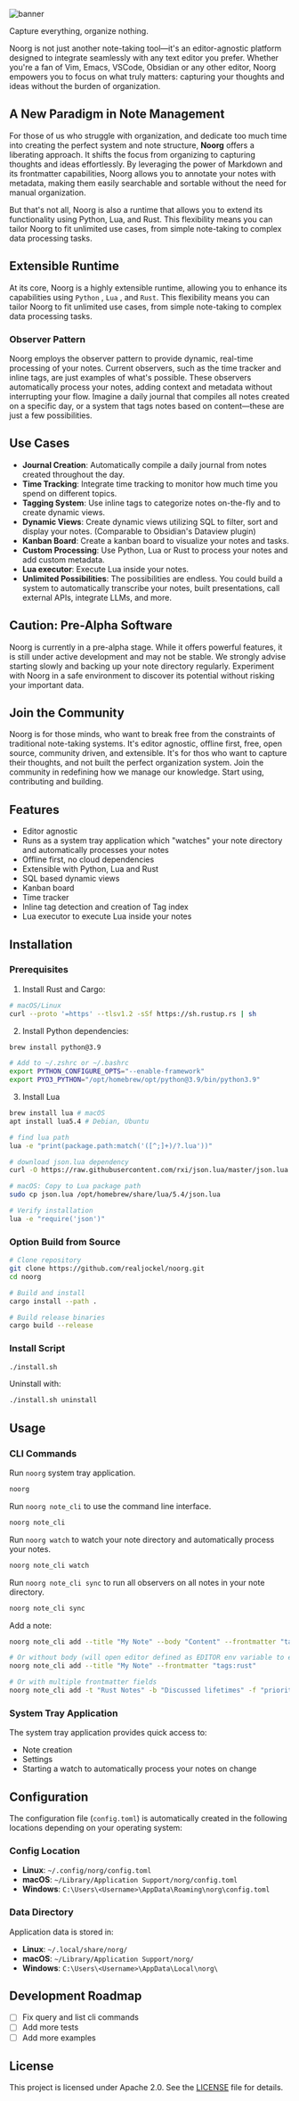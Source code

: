 ![banner](resources/banner.png)

Capture everything, organize nothing.

Noorg is not just another note-taking tool—it's an editor-agnostic platform designed to integrate seamlessly with any text editor you prefer. Whether you're a fan of Vim, Emacs, VSCode, Obsidian or any other editor, Noorg empowers you to focus on what truly matters: capturing your thoughts and ideas without the burden of organization.

## A New Paradigm in Note Management

For those of us who struggle with organization, and dedicate too much time into creating the perfect system and note structure, **Noorg** offers a liberating approach. It shifts the focus from organizing to capturing thoughts and ideas effortlessly. By leveraging the power of Markdown and its frontmatter capabilities, Noorg allows you to annotate your notes with metadata, making them easily searchable and sortable without the need for manual organization.

But that's not all, Noorg is also a runtime that allows you to extend its functionality using Python, Lua, and Rust. This flexibility means you can tailor Noorg to fit unlimited use cases, from simple note-taking to complex data processing tasks.

## Extensible Runtime

At its core, Noorg is a highly extensible runtime, allowing you to enhance its capabilities using `Python` , `Lua` , and `Rust`. This flexibility means you can tailor Noorg to fit unlimited use cases, from simple note-taking to complex data processing tasks.

### Observer Pattern

Noorg employs the observer pattern to provide dynamic, real-time processing of your notes. Current observers, such as the time tracker and inline tags, are just examples of what's possible. These observers automatically process your notes, adding context and metadata without interrupting your flow. Imagine a daily journal that compiles all notes created on a specific day, or a system that tags notes based on content—these are just a few possibilities.

## Use Cases

- **Journal Creation**: Automatically compile a daily journal from notes created throughout the day.
- **Time Tracking**: Integrate time tracking to monitor how much time you spend on different topics.
- **Tagging System**: Use inline tags to categorize notes on-the-fly and to create dynamic views.
- **Dynamic Views**: Create dynamic views utilizing SQL to filter, sort and display your notes. (Comparable to Obsidian's Dataview plugin)
- **Kanban Board**: Create a kanban board to visualize your notes and tasks.
- **Custom Processing**: Use Python, Lua or Rust to process your notes and add custom metadata.
- **Lua executor**: Execute Lua inside your notes.
- **Unlimited Possibilities**: The possibilities are endless. You could build a system to automatically transcribe your notes, built presentations, call external APIs, integrate LLMs, and more.



## Caution: Pre-Alpha Software

Noorg is currently in a pre-alpha stage. While it offers powerful features, it is still under active development and may not be stable. We strongly advise starting slowly and backing up your note directory regularly. Experiment with Noorg in a safe environment to discover its potential without risking your important data.

## Join the Community

Noorg is for those minds, who want to break free from the constraints of traditional note-taking systems. It's editor agnostic, offline first, free, open source, community driven, and extensible. It's for thos who want to capture their thoughts, and not built the perfect organization system. Join the community in redefining how we manage our knowledge. Start using, contributing and building.


## Features
- Editor agnostic
- Runs as a system tray application which "watches" your note directory and automatically processes your notes
- Offline first, no cloud dependencies
- Extensible with Python, Lua and Rust
- SQL based dynamic views
- Kanban board
- Time tracker
- Inline tag detection and creation of Tag index
- Lua executor to execute Lua inside your notes

## Installation

### Prerequisites

1. Install Rust and Cargo:
```bash
# macOS/Linux
curl --proto '=https' --tlsv1.2 -sSf https://sh.rustup.rs | sh
```

2. Install Python dependencies:
```bash
brew install python@3.9

# Add to ~/.zshrc or ~/.bashrc
export PYTHON_CONFIGURE_OPTS="--enable-framework"
export PYO3_PYTHON="/opt/homebrew/opt/python@3.9/bin/python3.9"
```
3. Install Lua

```bash
brew install lua # macOS
apt install lua5.4 # Debian, Ubuntu

# find lua path
lua -e "print(package.path:match('([^;]+)/?.lua'))"

# download json.lua dependency
curl -O https://raw.githubusercontent.com/rxi/json.lua/master/json.lua

# macOS: Copy to Lua package path
sudo cp json.lua /opt/homebrew/share/lua/5.4/json.lua

# Verify installation
lua -e "require('json')"
```

### Option Build from Source

```bash
# Clone repository
git clone https://github.com/realjockel/noorg.git
cd noorg

# Build and install
cargo install --path .

# Build release binaries
cargo build --release
```


### Install Script

```bash
./install.sh
```
Uninstall with:
```bash
./install.sh uninstall
```

## Usage

### CLI Commands

Run `noorg` system tray application.
```bash
noorg
```

Run `noorg note_cli` to use the command line interface.
```bash
noorg note_cli
```

Run `noorg watch` to watch your note directory and automatically process your notes.
```bash
noorg note_cli watch
```

Run `noorg note_cli sync` to run all observers on all notes in your note directory.
```bash
noorg note_cli sync
```

Add a note:
```bash
noorg note_cli add --title "My Note" --body "Content" --frontmatter "tags:rust"

# Or without body (will open editor defined as EDITOR env variable to edit note)
noorg note_cli add --title "My Note" --frontmatter "tags:rust"

# Or with multiple frontmatter fields
noorg note_cli add -t "Rust Notes" -b "Discussed lifetimes" -f "priority:high" -f "project:X"
```


### System Tray Application

The system tray application provides quick access to:
- Note creation
- Settings
- Starting a watch to automatically process your notes on change

## Configuration
The configuration file (`config.toml`) is automatically created in the following locations depending on your operating system:

### Config Location
- **Linux**: `~/.config/norg/config.toml`
- **macOS**: `~/Library/Application Support/norg/config.toml`
- **Windows**: `C:\Users\<Username>\AppData\Roaming\norg\config.toml`

### Data Directory
Application data is stored in:
- **Linux**: `~/.local/share/norg/`
- **macOS**: `~/Library/Application Support/norg/`
- **Windows**: `C:\Users\<Username>\AppData\Local\norg\`

## Development Roadmap

- [ ] Fix query and list cli commands
- [ ] Add more tests
- [ ] Add more examples

## License

This project is licensed under Apache 2.0. See the [LICENSE](LICENSE) file for details.


